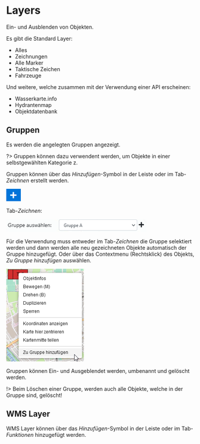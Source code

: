 # Layers

Ein- und Ausblenden von Objekten.

Es gibt die Standard Layer:
 - Alles
 - Zeichnungen
 - Alle Marker
 - Taktische Zeichen
 - Fahrzeuge

Und weitere, welche zusammen mit der Verwendung einer API erscheinen:
 - Wasserkarte.info
 - Hydrantenmap
 - Objektdatenbank

## Gruppen

Es werden die angelegten Gruppen angezeigt.

?> Gruppen können dazu verwendent werden, um Objekte in einer selbstgewählten Kategorie z.

Gruppen können über das *Hinzufügen*-Symbol in der Leiste oder im Tab-*Zeichnen* erstellt werden.

![](../assets/img/plus-blue.png)

Tab-*Zeichnen*:

![](../assets/img/draw-group-container.png)

Für die Verwendung muss entweder im Tab-*Zeichnen* die Gruppe selektiert werden und dann werden alle neu gezeichneten Objekte automatisch der Gruppe hinzugefügt. Oder über das Contextmenu (Rechtsklick) des Objekts, *Zu Gruppe hinzufügen* auswählen.

![](../assets/img/contextmenu-add-group.png)

Gruppen können Ein- und Ausgeblendet werden, umbenannt und gelöscht werden. 

!> Beim Löschen einer Gruppe, werden auch alle Objekte, welche in der Gruppe sind, gelöscht!

## WMS Layer

WMS Layer können über das *Hinzufügen*-Symbol in der Leiste oder im Tab-*Funktionen* hinzugefügt werden.